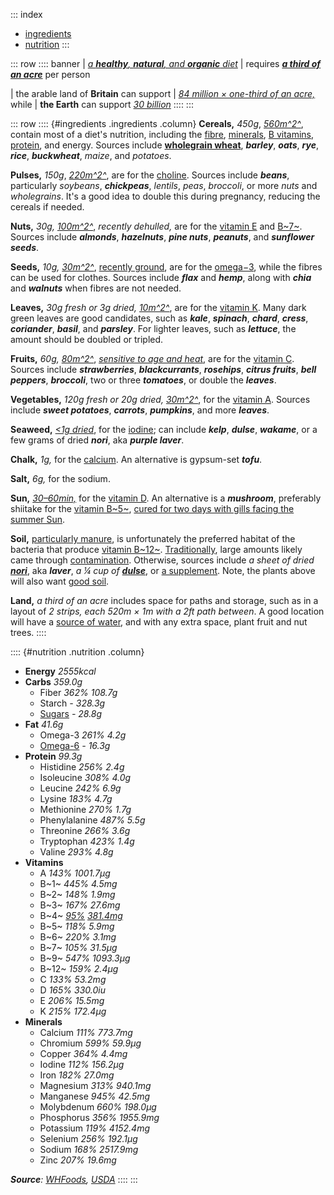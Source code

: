 ::: index
- [ingredients](#ingredients)
- [nutrition](#nutrition)
:::

::: row
:::: banner
| [*a **healthy**, **natural**, and **organic** diet*](#ingredients)
| requires [***a third of an acre***](/notes/land-requirement) per person

| the arable land of **Britain** can support
| [*84 million × one-third of an acre,*](/notes/british-land-available) while
| **the Earth** can support [*30 billion*](/notes/world-land-available)
::::
:::

::: row
:::: {#ingredients .ingredients .column}
**Cereals,** *450g*, [*560m^2^*](/notes/land-for-cereals), contain most of
a diet's nutrition, including the [fibre](https://web.archive.org/web/20210124021241id_/http://www.whfoods.com/genpage.php?tname=nutrient&dbid=59),
[minerals](https://web.archive.org/web/20210121094444id_/http://whfoods.com/nutrientstoc.php),
[B vitamins](https://web.archive.org/web/20210121094444id_/http://whfoods.com/nutrientstoc.php),
[protein](https://web.archive.org/web/20210304164944id_/http://www.whfoods.com/genpage.php?tname=nutrient&dbid=92),
and energy. Sources include [**wholegrain wheat**](https://web.archive.org/web/20201101053151id_/http://www.whfoods.com/genpage.php?tname=foodspice&dbid=66#healthbenefits),
***barley***, ***oats***, ***rye***, ***rice***, ***buckwheat***, *maize*,
and *potatoes*.

**Pulses,** *150g*, [*220m^2^*](/notes/land-for-pulses), are for the
[choline](https://web.archive.org/web/20210126120914id_/http://www.whfoods.com/genpage.php?tname=nutrient&dbid=50).
Sources include ***beans***, particularly *soybeans*, ***chickpeas***,
*lentils*, *peas*, *broccoli*, or more *nuts* and *wholegrains*. It's
a good idea to double this during pregnancy, reducing the cereals
if needed.

**Nuts,** *30g,* [*100m^2^*](/notes/land-for-nuts), *recently dehulled,* are
for the [vitamin E](https://web.archive.org/web/20210126022330id_/http://www.whfoods.com/genpage.php?tname=nutrient&dbid=111)
and [B~7~](https://web.archive.org/web/20210211012750id_/http://www.whfoods.com/genpage.php?tname=nutrient&dbid=42).
Sources include ***almonds***, ***hazelnuts***, ***pine nuts***, ***peanuts***,
and ***sunflower seeds***.

**Seeds,** *10g,* [*30m^2^*](/notes/land-for-seeds), [recently ground](/notes/seed-sensitivity),
are for the [omega−3](https://web.archive.org/web/20210125052152id_/http://www.whfoods.com/genpage.php?tname=nutrient&dbid=84),
while the fibres can be used for clothes. Sources include ***flax*** and ***hemp***,
along with ***chia*** and ***walnuts*** when fibres are not needed.

**Leaves,** *30g fresh or 3g dried,* [*10m^2^*](/notes/land-for-leaves), are for the [vitamin K](https://web.archive.org/web/20210126044628id_/http://www.whfoods.com/genpage.php?tname=nutrient&dbid=112).
Many dark green leaves are good candidates, such as ***kale***, ***spinach***,
***chard***, ***cress***, ***coriander***, ***basil***, and ***parsley***. For
lighter leaves, such as ***lettuce***, the amount should be doubled or tripled.

**Fruits,** *60g,* [*80m^2^*](/notes/land-for-fruits),
[*sensitive to age and heat*](/notes/fruit-sensitivity),
are for the [vitamin C](https://web.archive.org/web/20210119183439id_/http://www.whfoods.com/genpage.php?tname=nutrient&dbid=109).
Sources include ***strawberries***, ***blackcurrants***, ***rosehips***,
***citrus fruits***, ***bell peppers***, ***broccoli***, two or three
***tomatoes***, or double the ***leaves***.

**Vegetables,** *120g fresh or 20g dried,* [*30m^2^*](/notes/land-for-vegetables),
for the [vitamin A](https://web.archive.org/web/20210126050657id_/http://www.whfoods.com/genpage.php?tname=nutrient&dbid=106).
Sources include ***sweet potatoes***, ***carrots***, ***pumpkins***,
and more ***leaves***.

**Seaweed,** [*<1g dried*](https://www.sciencedirect.com/science/article/pii/S1021949814000155#tspara0010),
for the [iodine](https://web.archive.org/web/20210126022043id_/http://www.whfoods.com/genpage.php?tname=nutrient&dbid=69);
can include ***kelp***, ***dulse***, ***wakame***, or a few grams of
dried ***nori***, aka ***purple laver***.

**Chalk,** *1g,* for the [calcium](https://web.archive.org/web/20210126042937id_/http://www.whfoods.com/genpage.php?tname=nutrient&dbid=45).
An alternative is gypsum-set ***tofu***.

**Salt,** *6g,* for the sodium.

**Sun,** [*30–60min,*](https://www.healthline.com/nutrition/vitamin-d-from-sun#time-of-day)
for the [vitamin D](https://web.archive.org/web/20210126034122id_/http://www.whfoods.com/genpage.php?tname=nutrient&dbid=110).
An alternative is a ***mushroom***, preferably shiitake for the [vitamin B~5~](https://web.archive.org/web/20210211074336id_/http://www.whfoods.com/genpage.php?tname=nutrient&dbid=87),
[cured for two days with gills facing the summer Sun](http://fungi.com/blogs/articles/place-mushrooms-in-sunlight-to-get-your-vitamin-d).

**Soil,** [particularly manure](/notes/sources-of-b12),
is unfortunately the preferred habitat of the bacteria that produce [vitamin B~12~](https://web.archive.org/web/20201220012701id_/http://www.whfoods.com/genpage.php?tname=nutrient&dbid=107).
[Traditionally](https://en.wikipedia.org/wiki/Night_soil#History), large amounts
likely came through [contamination](/notes/sources-of-b12). Otherwise, sources
include *a sheet of dried [**nori**](https://pubs.acs.org/doi/10.1021/jf981065c)*,
aka ***laver***, *a ¼ cup of [**dulse**](https://veganhealth.org/vitamin-b12/vitamin-b12-plant-foods/#various)*,
or [a supplement](/notes/sources-of-b12). Note, the plants above will also want
[good soil](https://youtu.be/PrrbQe1BFxk?t=100).

**Land,** *a third of an acre* includes space for paths and storage, such
as in a layout of *2 strips, each 520m × 1m with a 2ft path between*. A good
location will have a [source of water](https://en.wikipedia.org/wiki/Rainwater_harvesting_in_the_United_Kingdom#History),
and with any extra space, plant fruit and nut trees.
::::

:::: {#nutrition .nutrition .column}
- **Energy** *2555kcal*
- **Carbs** *359.0g*
	- Fiber *362%* *108.7g*
	- Starch *-* *328.3g*
	- [Sugars](https://www.youtube.com/watch?v=dBnniua6-oM) *-* *28.8g*
- **Fat** *41.6g*
	- Omega-3 *261%* *4.2g*
	- [Omega-6](https://www.youtube.com/watch?v=7kGnfXXIKZM) *-* *16.3g*
- **Protein** *99.3g*
	- Histidine *256%* *2.4g*
	- Isoleucine *308%* *4.0g*
	- Leucine *242%* *6.9g*
	- Lysine *183%* *4.7g*
	- Methionine *270%* *1.7g*
	- Phenylalanine *487%* *5.5g*
	- Threonine *266%* *3.6g*
	- Tryptophan *423%* *1.4g*
	- Valine *293%* *4.8g*
- **Vitamins**
	- A *143%* *1001.7µg*
	- B~1~ *445%* *4.5mg*
	- B~2~ *148%* *1.9mg*
	- B~3~ *167%* *27.6mg*
	- B~4~ *[95%](/notes/choline)* *[381.4mg](/notes/choline)*
	- B~5~ *118%* *5.9mg*
	- B~6~ *220%* *3.1mg*
	- B~7~ *105%* *31.5µg*
	- B~9~ *547%* *1093.3µg*
	- B~12~ *159%* *2.4µg*
	- C *133%* *53.2mg*
	- D *165%* *330.0iu*
	- E *206%* *15.5mg*
	- K *215%* *172.4µg*
- **Minerals**
	- Calcium *111%* *773.7mg*
	- Chromium *599%* *59.9µg*
	- Copper *364%* *4.4mg*
	- Iodine *112%* *156.2µg*
	- Iron *182%* *27.0mg*
	- Magnesium *313%* *940.1mg*
	- Manganese *945%* *42.5mg*
	- Molybdenum *660%* *198.0µg*
	- Phosphorus *356%* *1955.9mg*
	- Potassium *119%* *4152.4mg*
	- Selenium *256%* *192.1µg*
	- Sodium *168%* *2517.9mg*
	- Zinc *207%* *19.6mg*

***Source**: [WHFoods](https://www.goodreads.com/en/book/show/173102), [USDA](https://fdc.nal.usda.gov/)*
::::
:::
